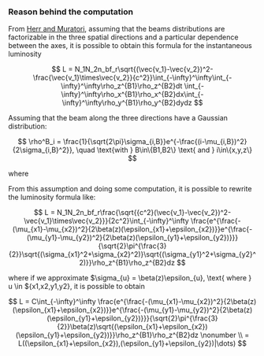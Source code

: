 ### Reason behind the computation

From [Herr and Muratori](https://cds.cern.ch/record/941318/files/p361.pdf), assuming that the beams distributions are factorizable in the three spatial directions and a particular dependence between the axes, it is possible to obtain this formula for the instantaneous luminosity

$$
    L = N_1N_2n_bf_r\sqrt{(\vec{v_1}-\vec{v_2})^2-\frac{\vec{v_1}\times\vec{v_2}}{c^2}}\int_{-\infty}^\infty\int_{-\infty}^\infty\rho_z^{B1}\rho_z^{B2}dt \int_{-\infty}^\infty\rho_x^{B1}\rho_x^{B2}dx\int_{-\infty}^\infty\rho_y^{B1}\rho_y^{B2}dydz
$$

Assuming that the beam along the three directions have a Gaussian distribution:

$$
        \rho^B_i = \frac{1}{\sqrt{2\pi}\sigma_{i,B}}e^{-\frac{(i-\mu_{i,B})^2}{2\sigma_{i,B}^2}}, \quad \text{with } B\in\{B1,B2\} \text{ and } i\in\{x,y,z\}
$$

where 

From this assumption and doing some computation, it is possible to rewrite the luminosity formula like: 

$$
    L = N_1N_2n_bf_r\frac{\sqrt{{c^2}(\vec{v_1}-\vec{v_2})^2-\vec{v_1}\times\vec{v_2}}}{2c^2}\int_{-\infty}^\infty \frac{e^{\frac{-(\mu_{x1}-\mu_{x2})^2}{2\beta(z)(\epsilon_{x1}+\epsilon_{x2})}}e^{\frac{-(\mu_{y1}-\mu_{y2})^2}{2\beta(z)(\epsilon_{y1}+\epsilon_{y2})}}}{\sqrt{2}\pi^{\frac{3}{2}}\sqrt{(\sigma_{x1}^2+\sigma_{x2}^2)}\sqrt{(\sigma_{y1}^2+\sigma_{y2}^2)}}\rho_z^{B1}\rho_z^{B2}dz
$$

where if we approximate  $\sigma_{u} = \beta(z)\epsilon_{u},  \text{ where } u \in ${x1,x2,y1,y2}, it is possible to obtain

$$
     L  =
         C\int_{-\infty}^\infty \frac{e^{\frac{-(\mu_{x1}-\mu_{x2})^2}{2\beta(z)(\epsilon_{x1}+\epsilon_{x2})}}e^{\frac{-(\mu_{y1}-\mu_{y2})^2}{2\beta(z)(\epsilon_{y1}+\epsilon_{y2})}}}{\sqrt{2}\pi^{\frac{3}{2}}\beta(z)\sqrt{(\epsilon_{x1}+\epsilon_{x2})(\epsilon_{y1}+\epsilon_{y2})}}\rho_z^{B1}\rho_z^{B2}dz  \nonumber \\
     = L((\epsilon_{x1}+\epsilon_{x2}),(\epsilon_{y1}+\epsilon_{y2})|\dots)
$$


